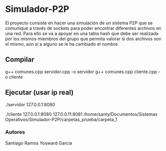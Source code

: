 # Simulador-P2P
El proyecto consiste en hacer una simulación de un sistema P2P que se comunique a través de sockets para poder encontrar diferentes archivos en una red. Para ello se va a apoyar en una tabla hash que debe ser realizada por los mismos miembros del grupo que permita valorar si dos archivos son el mismo, aún si a alguno se le ha cambiado el nombre.

## Compilar
g++ comunes.cpp servidor.cpp -o servidor
g++ comunes.cpp cliente.cpp -o cliente

## Ejecutar (usar ip real)
./servidor 127.0.0.1:8080

./cliente 127.0.0.1:8080 127.0.0.11:8081 /home/santy/Documentos/Sistemas Operativos/Simulador-P2P/carpetas_prueba/carpeta_1


### Autores
Santiago Ramos
Yosward Garcia